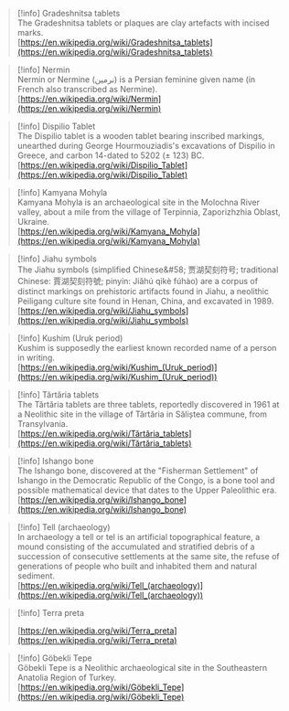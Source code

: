 > [!info] Gradeshnitsa tablets  
> The Gradeshnitsa tablets or plaques are clay artefacts with incised marks.  
> [https://en.wikipedia.org/wiki/Gradeshnitsa_tablets](https://en.wikipedia.org/wiki/Gradeshnitsa_tablets)  

> [!info] Nermin  
> Nermin or Nermine (نرمين) is a Persian feminine given name (in French also transcribed as Nermine).  
> [https://en.wikipedia.org/wiki/Nermin](https://en.wikipedia.org/wiki/Nermin)  

> [!info] Dispilio Tablet  
> The Dispilio tablet is a wooden tablet bearing inscribed markings, unearthed during George Hourmouziadis's excavations of Dispilio in Greece, and carbon 14-dated to 5202 (± 123) BC.  
> [https://en.wikipedia.org/wiki/Dispilio_Tablet](https://en.wikipedia.org/wiki/Dispilio_Tablet)  

> [!info] Kamyana Mohyla  
> Kamyana Mohyla is an archaeological site in the Molochna River valley, about a mile from the village of Terpinnia, Zaporizhzhia Oblast, Ukraine.  
> [https://en.wikipedia.org/wiki/Kamyana_Mohyla](https://en.wikipedia.org/wiki/Kamyana_Mohyla)  

> [!info] Jiahu symbols  
> The Jiahu symbols (simplified Chinese&\#58; 贾湖契刻符号; traditional Chinese&#58; 賈湖契刻符號; pinyin&#58; Jiǎhú qìkè fúhào) are a corpus of distinct markings on prehistoric artifacts found in Jiahu, a neolithic Peiligang culture site found in Henan, China, and excavated in 1989.  
> [https://en.wikipedia.org/wiki/Jiahu_symbols](https://en.wikipedia.org/wiki/Jiahu_symbols)  

> [!info] Kushim (Uruk period)  
> Kushim is supposedly the earliest known recorded name of a person in writing.  
> [https://en.wikipedia.org/wiki/Kushim_(Uruk_period)](https://en.wikipedia.org/wiki/Kushim_(Uruk_period))  

> [!info] Tărtăria tablets  
> The Tărtăria tablets are three tablets, reportedly discovered in 1961 at a Neolithic site in the village of Tărtăria in Săliștea commune, from Transylvania.  
> [https://en.wikipedia.org/wiki/Tărtăria_tablets](https://en.wikipedia.org/wiki/Tărtăria_tablets)  

> [!info] Ishango bone  
> The Ishango bone, discovered at the "Fisherman Settlement" of Ishango in the Democratic Republic of the Congo, is a bone tool and possible mathematical device that dates to the Upper Paleolithic era.  
> [https://en.wikipedia.org/wiki/Ishango_bone](https://en.wikipedia.org/wiki/Ishango_bone)  

> [!info] Tell (archaeology)  
> In archaeology a tell or tel is an artificial topographical feature, a mound consisting of the accumulated and stratified debris of a succession of consecutive settlements at the same site, the refuse of generations of people who built and inhabited them and natural sediment.  
> [https://en.wikipedia.org/wiki/Tell_(archaeology)](https://en.wikipedia.org/wiki/Tell_(archaeology))  

> [!info] Terra preta  
>  
> [https://en.wikipedia.org/wiki/Terra_preta](https://en.wikipedia.org/wiki/Terra_preta)  

> [!info] Göbekli Tepe  
> Göbekli Tepe is a Neolithic archaeological site in the Southeastern Anatolia Region of Turkey.  
> [https://en.wikipedia.org/wiki/Göbekli_Tepe](https://en.wikipedia.org/wiki/Göbekli_Tepe)